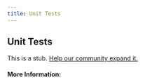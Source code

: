 ```yaml
---
title: Unit Tests
---
```


## Unit Tests

This is a stub. [Help our community expand it.](https://github.com/freeCodeCamp/guide-articles/tree/master/articles/Software-Engineering/Unit-Tests/index.md)

<!-- The article goes here, in GitHub-flavored Markdown. Feel free to add YouTube videos, images, and CodePen/JSBin embeds  -->

#### More Information:
<!-- Please add any articles you think might be helpful to read before writing the article -->


